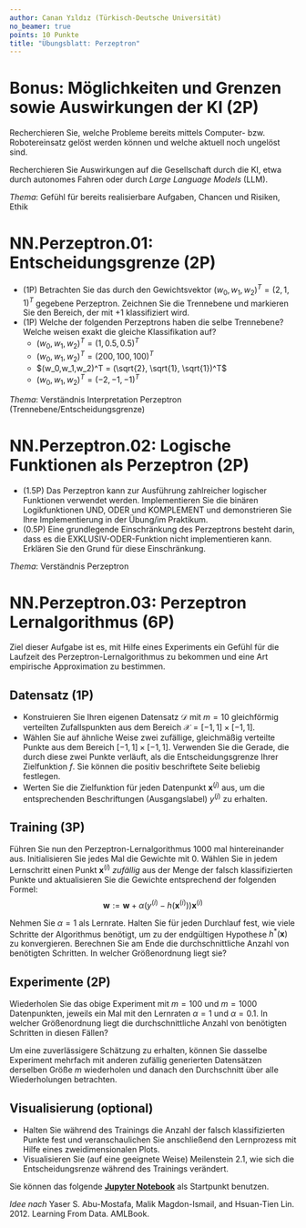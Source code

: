 ```yaml
---
author: Canan Yıldız (Türkisch-Deutsche Universität)
no_beamer: true
points: 10 Punkte
title: "Übungsblatt: Perzeptron"
---
```


# Bonus: Möglichkeiten und Grenzen sowie Auswirkungen der KI (2P)

Recherchieren Sie, welche Probleme bereits mittels Computer- bzw. Robotereinsatz
gelöst werden können und welche aktuell noch ungelöst sind.

Recherchieren Sie Auswirkungen auf die Gesellschaft durch die KI, etwa durch
autonomes Fahren oder durch *Large Language Models* (LLM).

*Thema*: Gefühl für bereits realisierbare Aufgaben, Chancen und Risiken, Ethik

# NN.Perzeptron.01: Entscheidungsgrenze (2P)

-   (1P) Betrachten Sie das durch den Gewichtsvektor $(w_0,w_1,w_2)^T = (2,1,1)^T$
    gegebene Perzeptron. Zeichnen Sie die Trennebene und markieren Sie den Bereich,
    der mit $+1$ klassifiziert wird.
-   (1P) Welche der folgenden Perzeptrons haben die selbe Trennebene? Welche weisen
    exakt die gleiche Klassifikation auf?
    -   $(w_0,w_1,w_2)^T = (1, 0.5, 0.5)^T$
    -   $(w_0,w_1,w_2)^T = (200, 100, 100)^T$
    -   $(w_0,w_1,w_2)^T = (\sqrt{2}, \sqrt{1}, \sqrt{1})^T$
    -   $(w_0,w_1,w_2)^T = (-2, -1, -1)^T$

*Thema*: Verständnis Interpretation Perzeptron (Trennebene/Entscheidungsgrenze)

# NN.Perzeptron.02: Logische Funktionen als Perzeptron (2P)

-   (1.5P) Das Perzeptron kann zur Ausführung zahlreicher logischer Funktionen
    verwendet werden. Implementieren Sie die binären Logikfunktionen UND, ODER und
    KOMPLEMENT und demonstrieren Sie Ihre Implementierung in der Übung/im Praktikum.
-   (0.5P) Eine grundlegende Einschränkung des Perzeptrons besteht darin, dass es
    die EXKLUSIV-ODER-Funktion nicht implementieren kann. Erklären Sie den Grund für
    diese Einschränkung.

*Thema*: Verständnis Perzeptron

# NN.Perzeptron.03: Perzeptron Lernalgorithmus (6P)

Ziel dieser Aufgabe ist es, mit Hilfe eines Experiments ein Gefühl für die Laufzeit
des Perzeptron-Lernalgorithmus zu bekommen und eine Art empirische Approximation zu
bestimmen.

## Datensatz (1P)

-   Konstruieren Sie Ihren eigenen Datensatz $\mathcal{D}$ mit $m=10$ gleichförmig
    verteilten Zufallspunkten aus dem Bereich $\mathcal{X}=[-1, 1]\times[-1, 1]$.
-   Wählen Sie auf ähnliche Weise zwei zufällige, gleichmäßig verteilte Punkte aus
    dem Bereich $[-1, 1]\times[-1, 1]$. Verwenden Sie die Gerade, die durch diese
    zwei Punkte verläuft, als die Entscheidungsgrenze Ihrer Zielfunktion $f$. Sie
    können die positiv beschriftete Seite beliebig festlegen.
-   Werten Sie die Zielfunktion für jeden Datenpunkt $\mathbf{x}^{(j)}$ aus, um die
    entsprechenden Beschriftungen (Ausgangslabel) $y^{(j)}$ zu erhalten.

## Training (3P)

Führen Sie nun den Perzeptron-Lernalgorithmus $1000$ mal hintereinander aus.
Initialisieren Sie jedes Mal die Gewichte mit $0$. Wählen Sie in jedem Lernschritt
einen Punkt $\mathbf{x}^{(i)}$ *zufällig* aus der Menge der falsch klassifizierten
Punkte und aktualisieren Sie die Gewichte entsprechend der folgenden Formel:
$$\mathbf{w}:=\mathbf{w}+\alpha ( y^{(i)} - h(\mathbf{x}^{(i)}) ) \mathbf{x}^{(i)}$$

Nehmen Sie $\alpha=1$ als Lernrate. Halten Sie für jeden Durchlauf fest, wie viele
Schritte der Algorithmus benötigt, um zu der endgültigen Hypothese
$h^{*}(\mathbf{x})$ zu konvergieren. Berechnen Sie am Ende die durchschnittliche
Anzahl von benötigten Schritten. In welcher Größenordnung liegt sie?

## Experimente (2P)

Wiederholen Sie das obige Experiment mit $m=100$ und $m=1000$ Datenpunkten, jeweils
ein Mal mit den Lernraten $\alpha=1$ und $\alpha=0.1$. In welcher Größenordnung
liegt die durchschnittliche Anzahl von benötigten Schritten in diesen Fällen?

Um eine zuverlässigere Schätzung zu erhalten, können Sie dasselbe Experiment
mehrfach mit anderen zufällig generierten Datensätzen derselben Größe $m$
wiederholen und danach den Durchschnitt über alle Wiederholungen betrachten.

## Visualisierung (optional)

-   Halten Sie während des Trainings die Anzahl der falsch klassifizierten Punkte
    fest und veranschaulichen Sie anschließend den Lernprozess mit Hilfe eines
    zweidimensionalen Plots.
-   Visualisieren Sie (auf eine geeignete Weise) Meilenstein 2.1, wie sich die
    Entscheidungsrenze während des Trainings verändert.

Sie können das folgende [**Jupyter
Notebook**](https://github.com/Artificial-Intelligence-HSBI-TDU/KI-Vorlesung/blob/master/homework/files/perzeptron_lernalgorithmus_starter.ipynb)
als Startpunkt benutzen.

*Idee nach* Yaser S. Abu-Mostafa, Malik Magdon-Ismail, and Hsuan-Tien Lin. 2012.
Learning From Data. AMLBook.
